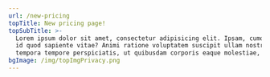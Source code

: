 ```yaml
---
url: /new-pricing
topTitle: New pricing page!
topSubTitle: >-
  Lorem ipsum dolor sit amet, consectetur adipisicing elit. Ipsam, cumque rerum
  id quod sapiente vitae? Animi ratione voluptatem suscipit ullam nostrum,
  tempora tempore perspiciatis, ut quibusdam corporis eaque molestiae, et?
bgImage: /img/topImgPrivacy.png
---
```


